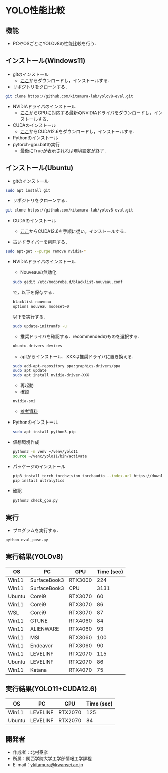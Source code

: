 # YOLO性能比較

## 機能
 
* PCやOSごとにYOLOv8の性能比較を行う．
  
## インストール(Windows11)
  
* gitのインストール
  * [ここ](https://git-scm.com/)からダウンロードし，インストールする．
* リポジトリをクローンする．
```bash
git clone https://github.com/kitamura-lab/yolov8-eval.git
```
* NVIDIAドライバのインストール
  * [ここ](https://www.nvidia.co.jp/Download/index.aspx?lang=jp)からGPUに対応する最新のNVIDIAドライバをダウンロードし，インストールする．
* CUDAのインストール
  * [ここ](https://developer.nvidia.com/cuda-toolkit-archive)からCUDA12.6をダウンロードし，インストールする．
* Pythonのインストール
* pytorch-gpu.batの実行
  * 最後にTrueが表示されれば環境設定が終了．

## インストール(Ubuntu)

* gitのインストール
```bash
sudo apt install git
```

* リポジトリをクローンする．
```bash
git clone https://github.com/kitamura-lab/yolov8-eval.git
```
* CUDAのインストール
  * [ここ](https://developer.nvidia.com/cuda-toolkit-archive)からCUDA12.6を手順に従い，インストールする．

* 古いドライバーを削除する．
```bash
sudo apt-get --purge remove nvidia-*
```

* NVIDIAドライバのインストール
  * Nouveauの無効化
  ```bash
  sudo gedit /etc/modprobe.d/blacklist-nouveau.conf
  ```
  で，以下を保存する．
  ```txt
  blacklist nouveau
  options nouveau modeset=0
  ```
  以下を実行する．
  ```bash
  sudo update-initramfs -u
  ```
  * 推奨ドライバを確認する．recommendedのものを選択する．
  ```bash
  ubuntu-drivers devices
  ```
  * aptからインストール．XXXは推奨ドライバに置き換える．
  ```bash
  sudo add-apt-repository ppa:graphics-drivers/ppa
  sudo apt update
  sudo apt install nvidia-driver-XXX
  ```
  * 再起動
  * 確認
  ```bash
  nvidia-smi
  ```
  * [参考資料](https://qiita.com/porizou1/items/74d8264d6381ee2941bd)

* Pythonのインストール
  ```bash
  sudo apt install python3-pip
  ```

* 仮想環境作成
  ```bash
  python3 -m venv ~/venv/yolo11
  source ~/venc/yolo11/bin/activate
  ```

* パッケージのインストール
  ```bash
  pip3 install torch torchvision torchaudio --index-url https://download.pytorch.org/whl/cu126
  pip install ultralytics
  ```
* 確認
  ```bash
  python3 check_gpu.py
  ```

## 実行
 
* プログラムを実行する．
```bash
python eval_pose.py
```

## 実行結果(YOLOv8)

| OS | PC | GPU | Time (sec) |
| ---- | ---- | ---- | ---- |
| Win11 | SurfaceBook3 | RTX3000 | 224 |
| Win11 | SurfaceBook3 | CPU | 3131 |
| Ubuntu | Corei9 | RTX3070 | 60 |
| Win11 | Corei9 | RTX3070 | 86 |
| WSL | Corei9  |  RTX3070 | 87 |
| Win11 | GTUNE | RTX4060 |  84 |
| Win11 | ALIENWARE | RTX4060 | 93 |
| Win11 | MSI | RTX3060 |100 |
| Win11 | Endeavor | RTX3060 | 90 |
| Win11 | LEVELINF | RTX2070 | 115 |
| Ubuntu | LEVELINF | RTX2070 | 86 |
| Win11 | Katana | RTX4070 | 75 |

## 実行結果(YOLO11+CUDA12.6)

| OS | PC | GPU | Time (sec) |
| ---- | ---- | ---- | ---- |
| Win11 | LEVELINF | RTX2070 | 125 |
| Ubuntu | LEVELINF | RTX2070 | 84 |

## 開発者
 
* 作成者：北村泰彦
* 所属：関西学院大学工学部情報工学課程
* E-mail：ykitamura@kwansei.ac.jp
 
